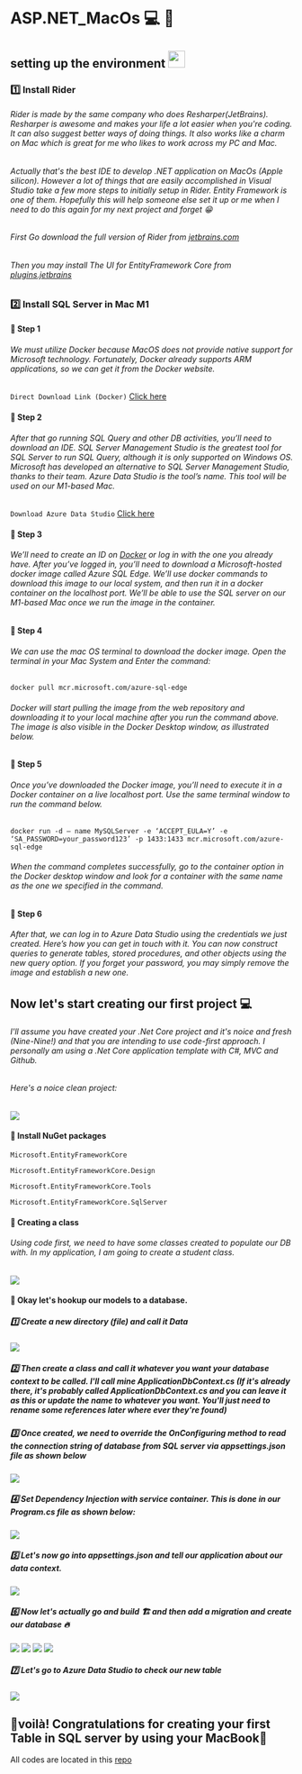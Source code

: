 # ASP.NET_MacOs 💻 🍏 
## setting up the environment <img src="https://media.giphy.com/media/WUlplcMpOCEmTGBtBW/giphy.gif" width="30">
### 1️⃣ Install Rider
###### Rider is made by the same company who does Resharper(JetBrains). Resharper is awesome and makes your life a lot easier when you're coding. It can also suggest better ways of doing things. It also works like a charm on Mac which is great for me who likes to work across my PC and Mac. 
###### Actually that's the best IDE to develop .NET application on MacOs (Apple silicon). However a lot of things that are easily accomplished in Visual Studio take a few more steps to initially setup in Rider. Entity Framework is one of them. Hopefully this will help someone else set it up or me when I need to do this again for my next project and forget 😁
###### First Go download the full version of Rider from [jetbrains.com](https://www.jetbrains.com/dotnet)
###### Then you may install The UI for EntityFramework Core from [plugins.jetbrains](https://plugins.jetbrains.com/plugin/18147-entity-framework-core-ui)
### 2️⃣ Install SQL Server in Mac M1
#### 🔴 Step 1
###### We must utilize Docker because MacOS does not provide native support for Microsoft technology. Fortunately, Docker already supports ARM applications, so we can get it from the Docker website. 
`Direct Download Link (Docker)` [Click here](https://desktop.docker.com/mac/stable/arm64/Docker.dmg?utm_source=docker&utm_medium=webreferral&utm_campaign=dd-smartbutton&utm_location=header)
#### 🔴 Step 2
###### After that go running SQL Query and other DB activities, you’ll need to download an IDE. SQL Server Management Studio is the greatest tool for SQL Server to run SQL Query, although it is only supported on Windows OS. Microsoft has developed an alternative to SQL Server Management Studio, thanks to their team. Azure Data Studio is the tool’s name. This tool will be used on our M1-based Mac.
`Download Azure Data Studio` [Click here](https://docs.microsoft.com/en-us/sql/azure-data-studio/download-azure-data-studio?view=sql-server-ver15#get-azure-data-studio-for-macos)
#### 🔴 Step 3
###### We’ll need to create an ID on [Docker](https://hub.docker.com) or log in with the one you already have. After you’ve logged in, you’ll need to download a Microsoft-hosted docker image called Azure SQL Edge. We’ll use docker commands to download this image to our local system, and then run it in a docker container on the localhost port. We’ll be able to use the SQL server on our M1-based Mac once we run the image in the container.
#### 🔴 Step 4
###### We can use the mac OS terminal to download the docker image. Open the terminal in your Mac System and Enter the command:
`docker pull mcr.microsoft.com/azure-sql-edge` 
###### Docker will start pulling the image from the web repository and downloading it to your local machine after you run the command above. The image is also visible in the Docker Desktop window, as illustrated below.
#### 🔴 Step 5
###### Once you’ve downloaded the Docker image, you’ll need to execute it in a Docker container on a live localhost port. Use the same terminal window to run the command below. 
`docker run -d — name MySQLServer -e ‘ACCEPT_EULA=Y’ -e ‘SA_PASSWORD=your_password123’ -p 1433:1433 mcr.microsoft.com/azure-sql-edge`
###### When the command completes successfully, go to the container option in the Docker desktop window and look for a container with the same name as the one we specified in the command.
#### 🔴 Step 6
###### After that, we can log in to Azure Data Studio using the credentials we just created. Here’s how you can get in touch with it. You can now construct queries to generate tables, stored procedures, and other objects using the new query option. If you forget your password, you may simply remove the image and establish a new one.
## Now let's start creating our first project 💻
###### I'll assume you have created your .Net Core project and it's noice and fresh (Nine-Nine!) and that you are intending to use code-first approach. I personally am using a .Net Core application template with C#, MVC and Github. 
###### Here's a noice clean project:
<img src='images/Screen Shot 2022-02-11 at 11.47.08 PM.png'>


#### 🔴 Install NuGet packages 

`Microsoft.EntityFrameworkCore`

`Microsoft.EntityFrameworkCore.Design`

`Microsoft.EntityFrameworkCore.Tools`

`Microsoft.EntityFrameworkCore.SqlServer`

#### 🔴 Creating a class 
###### Using code first, we need to have some classes created to populate our DB with. In my application, I am going to create a student class.
<img src='images/Screen Shot 2022-02-12 at 12.04.53 AM.png'>

#### 🔴 Okay let's hookup our models to a database.
##### 1️⃣ Create a new directory (file) and call it Data 
<img src ='images/Screen Shot 2022-02-12 at 12.15.07 AM.png'>

##### 2️⃣ Then create a class and call it whatever you want your database context to be called. I'll call mine ApplicationDbContext.cs (If it's already there, it's probably called ApplicationDbContext.cs and you can leave it as this or update the name to whatever you want. You'll just need to rename some references later where ever they're found) 
##### 3️⃣ Once created, we need to override the OnConfiguring method to read the connection string of database from SQL server via appsettings.json file as shown below
<img src = 'images/code-snapshot.png'>

##### 4️⃣ Set Dependency Injection with service container. This is done in our Program.cs file as shown below:
<img src='images/Screen Shot 2022-02-12 at 12.36.15 AM.png'>

##### 5️⃣  Let's now go into appsettings.json and tell our application about our data context. 
<img src='images/Screen Shot 2022-02-12 at 12.46.53 AM.png'>

##### 6️⃣  Now let's actually go and build 🏗 and then add a migration and create our database 🔥

<img src='images/Screen Shot 2022-02-12 at 12.52.03 AM.png'>
<img src='images/Screen Shot 2022-02-12 at 12.52.12 AM.png'>
<img src='images/Screen Shot 2022-02-12 at 12.53.05 AM.png'>
<img src='images/Screen Shot 2022-02-12 at 12.53.12 AM.png'>

##### 7️⃣ Let's go to Azure Data Studio to check our new table

<img src='images/Screen Shot 2022-02-12 at 1.04.07 AM.png'> 

## 🔴voilà! Congratulations for creating your first Table in SQL server by using your MacBook🔴

All codes are located in this [repo](https://github.com/NourNafea/DbConnectionDotnet6Core.git)
